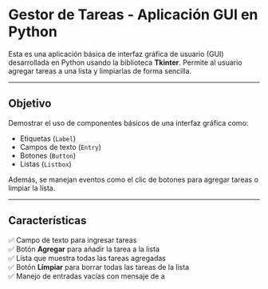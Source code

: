 # Gestor de Tareas - Aplicación GUI en Python

Esta es una aplicación básica de interfaz gráfica de usuario (GUI) desarrollada en Python usando la biblioteca **Tkinter**. Permite al usuario agregar tareas a una lista y limpiarlas de forma sencilla.

---

## Objetivo

Demostrar el uso de componentes básicos de una interfaz gráfica como:

- Etiquetas (`Label`)
- Campos de texto (`Entry`)
- Botones (`Button`)
- Listas (`Listbox`)
  
Además, se manejan eventos como el clic de botones para agregar tareas o limpiar la lista.

---

## Características

✅ Campo de texto para ingresar tareas  
✅ Botón **Agregar** para añadir la tarea a la lista  
✅ Lista que muestra todas las tareas agregadas  
✅ Botón **Limpiar** para borrar todas las tareas de la lista  
✅ Manejo de entradas vacías con mensaje de a
